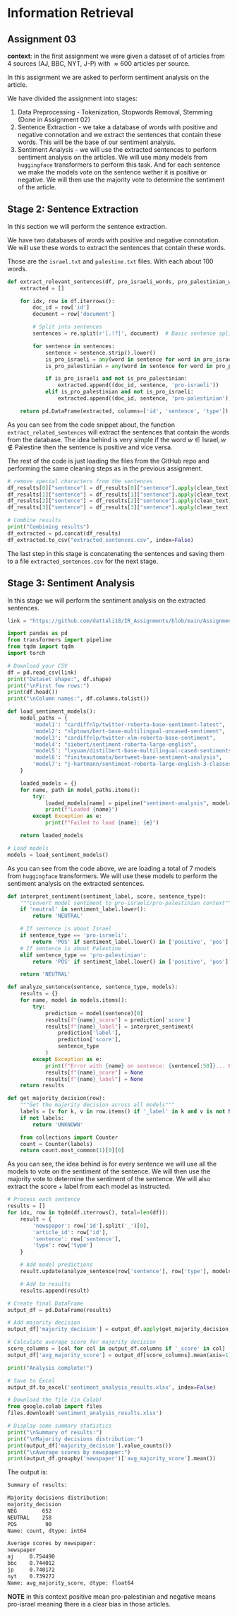 # Information Retrieval

## Assignment 03

**context**: in the first assignment we were given a dataset of of articles from 4 sources (AJ, BBC, NYT, J-P) with $\approx 600$ articles per source.

In this assignment we are asked to perform sentiment analysis on the article.

We have divided the assignment into stages:

1. Data Preprocessing - Tokenization, Stopwords Removal, Stemming (Done in Assignment 02)
2. Sentence Extraction - we take a database of words with positive and negative connotation and we extract the sentences that contain these words. This will be the base of our sentiment analysis.
3. Sentiment Analysis - we will use the extracted sentences to perform sentiment analysis on the articles. We will use many models from `huggingface` transformers to perform this task. And for each sentence we make the models vote on the sentence wether it is positive or negative. We will then use the majority vote to determine the sentiment of the article.

## Stage 2: Sentence Extraction

In this section we will perform the sentence extraction.

We have two databases of words with positive and negative connotation. We will use these words to extract the sentences that contain these words.

Those are the `israel.txt` and `palestine.txt` files. With each about 100 words.


```python
def extract_relevant_sentences(df, pro_israeli_words, pro_palestinian_words):
    extracted = []

    for idx, row in df.iterrows():
        doc_id = row['id']
        document = row['document']

        # Split into sentences
        sentences = re.split(r'[.!?]', document)  # Basic sentence splitting

        for sentence in sentences:
            sentence = sentence.strip().lower()
            is_pro_israeli = any(word in sentence for word in pro_israeli_words)
            is_pro_palestinian = any(word in sentence for word in pro_palestinian_words)

            if is_pro_israeli and not is_pro_palestinian:
                extracted.append((doc_id, sentence, 'pro-israeli'))
            elif is_pro_palestinian and not is_pro_israeli:
                extracted.append((doc_id, sentence, 'pro-palestinian'))

    return pd.DataFrame(extracted, columns=['id', 'sentence', 'type'])
```

As you can see from the code snippet about, the function `extract_related_sentences` will extract the sentences that contain the words from the database. The idea behind is very simple if the word $w\in \text{Israel}, w \notin \text{Palestine}$ then the sentence is positive and vice versa.

The rest of the code is just loading the files from the GitHub repo and performing the same cleaning steps as in the previous assignment.


```python
# remove special characters from the sentences
df_results[0]["sentence"] = df_results[0]["sentence"].apply(clean_text)
df_results[1]["sentence"] = df_results[1]["sentence"].apply(clean_text)
df_results[2]["sentence"] = df_results[2]["sentence"].apply(clean_text)
df_results[3]["sentence"] = df_results[3]["sentence"].apply(clean_text)

# Combine results
print("Combining results")
df_extracted = pd.concat(df_results)
df_extracted.to_csv("extracted_sentences.csv", index=False)
```

The last step in this stage is concatenating the sentences and saving them to a file `extracted_sentences.csv` for the next stage.

## Stage 3: Sentiment Analysis

In this stage we will perform the sentiment analysis on the extracted sentences.


```python
link = "https://github.com/dattali18/IR_Assignments/blob/main/Assignment.03/extracted_sentences.csv?raw=true"
```


```python
import pandas as pd
from transformers import pipeline
from tqdm import tqdm
import torch

# Download your CSV
df = pd.read_csv(link)
print("Dataset shape:", df.shape)
print("\nFirst few rows:")
print(df.head())
print("\nColumn names:", df.columns.tolist())
```


```python
def load_sentiment_models():
    model_paths = {
        'model1': "cardiffnlp/twitter-roberta-base-sentiment-latest",
        'model2': "nlptown/bert-base-multilingual-uncased-sentiment",
        'model3': "cardiffnlp/twitter-xlm-roberta-base-sentiment",
        'model4': "siebert/sentiment-roberta-large-english",
        'model5': "lxyuan/distilbert-base-multilingual-cased-sentiments-student",
        'model6': "finiteautomata/bertweet-base-sentiment-analysis",
        'model7': "j-hartmann/sentiment-roberta-large-english-3-classes"
    }

    loaded_models = {}
    for name, path in model_paths.items():
        try:
            loaded_models[name] = pipeline("sentiment-analysis", model=path)
            print(f"Loaded {name}")
        except Exception as e:
            print(f"Failed to load {name}: {e}")

    return loaded_models

# Load models
models = load_sentiment_models()
```

As you can see from the code above, we are loading a total of 7 models from `huggingface` transformers. We will use these models to perform the sentiment analysis on the extracted sentences.


```python
def interpret_sentiment(sentiment_label, score, sentence_type):
    """Convert model sentiment to pro-israeli/pro-palestinian context"""
    if 'neutral' in sentiment_label.lower():
        return 'NEUTRAL'

    # If sentence is about Israel
    if sentence_type == 'pro-israeli':
        return 'POS' if sentiment_label.lower() in ['positive', 'pos'] else 'NEG'
    # If sentence is about Palestine
    elif sentence_type == 'pro-palestinian':
        return 'POS' if sentiment_label.lower() in ['positive', 'pos'] else 'NEG'

    return 'NEUTRAL'

def analyze_sentence(sentence, sentence_type, models):
    results = {}
    for name, model in models.items():
        try:
            prediction = model(sentence)[0]
            results[f"{name}_score"] = prediction['score']
            results[f"{name}_label"] = interpret_sentiment(
                prediction['label'],
                prediction['score'],
                sentence_type
            )
        except Exception as e:
            print(f"Error with {name} on sentence: {sentence[:50]}... Error: {e}")
            results[f"{name}_score"] = None
            results[f"{name}_label"] = None
    return results

def get_majority_decision(row):
    """Get the majority decision across all models"""
    labels = [v for k, v in row.items() if '_label' in k and v is not None]
    if not labels:
        return 'UNKNOWN'

    from collections import Counter
    count = Counter(labels)
    return count.most_common(1)[0][0]
```

As you can see, the idea behind is for every sentence we will use all the models to vote on the sentiment of the sentence. We will then use the majority vote to determine the sentiment of the sentence. We will also extract the score + label from each model as instructed.


```python
# Process each sentence
results = []
for idx, row in tqdm(df.iterrows(), total=len(df)):
    result = {
        'newspaper': row['id'].split('_')[0],
        'article_id': row['id'],
        'sentence': row['sentence'],
        'type': row['type']
    }

    # Add model predictions
    result.update(analyze_sentence(row['sentence'], row['type'], models))

    # Add to results
    results.append(result)

# Create final DataFrame
output_df = pd.DataFrame(results)

# Add majority decision
output_df['majority_decision'] = output_df.apply(get_majority_decision, axis=1)

# Calculate average score for majority decision
score_columns = [col for col in output_df.columns if '_score' in col]
output_df['avg_majority_score'] = output_df[score_columns].mean(axis=1)

print("Analysis complete!")
```


```python
# Save to Excel
output_df.to_excel('sentiment_analysis_results.xlsx', index=False)

# Download the file (in Colab)
from google.colab import files
files.download('sentiment_analysis_results.xlsx')

# Display some summary statistics
print("\nSummary of results:")
print("\nMajority decisions distribution:")
print(output_df['majority_decision'].value_counts())
print("\nAverage scores by newspaper:")
print(output_df.groupby('newspaper')['avg_majority_score'].mean())
```

The output is:

```txt
Summary of results:

Majority decisions distribution:
majority_decision
NEG        652
NEUTRAL    258
POS         90
Name: count, dtype: int64

Average scores by newspaper:
newspaper
aj     0.754490
bbc    0.744012
jp     0.740172
nyt    0.739272
Name: avg_majority_score, dtype: float64
```

**NOTE** in this context positive mean pro-palestinian and negative means pro-israel meaning there is a clear bias in those articles.
